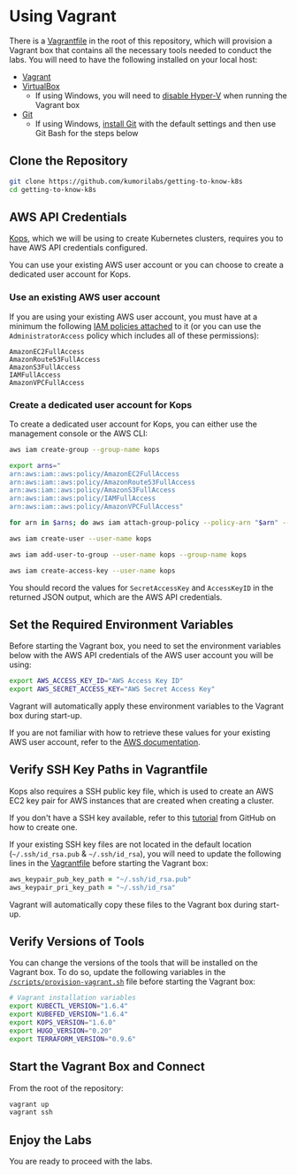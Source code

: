 # Using Vagrant

There is a [Vagrantfile](../Vagrantfile) in the root of this repository, which will provision a Vagrant box that contains all the necessary tools needed to conduct the labs. You will need to have the following installed on your local host:

* [Vagrant](https://www.vagrantup.com/downloads.html)
* [VirtualBox](https://www.virtualbox.org/wiki/Downloads/)
    * If using Windows, you will need to [disable Hyper-V](http://www.poweronplatforms.com/enable-disable-hyper-v-windows-10-8/) when running the Vagrant box
* [Git](https://git-scm.com/book/en/v2/Getting-Started-Installing-Git)
    * If using Windows, [install Git](http://git-scm.com/download/win) with the default settings and then use Git Bash for the steps below 


## Clone the Repository

```bash
git clone https://github.com/kumorilabs/getting-to-know-k8s
cd getting-to-know-k8s
```


## AWS API Credentials

[Kops](https://github.com/kubernetes/kops#kubernetes-operations-kops), which we will be using to create Kubernetes clusters, requires you to have AWS API credentials configured. 

You can use your existing AWS user account or you can choose to create a dedicated user account for Kops.

### Use an existing AWS user account

If you are using your existing AWS user account, you must have at a minimum the following [IAM policies attached](http://docs.aws.amazon.com/IAM/latest/UserGuide/access_policies_managed-using.html#policies_using-managed-console) to it (or you can use the `AdministratorAccess` policy which includes all of these permissions):

```console
AmazonEC2FullAccess
AmazonRoute53FullAccess
AmazonS3FullAccess
IAMFullAccess
AmazonVPCFullAccess
```

### Create a dedicated user account for Kops

To create a dedicated user account for Kops, you can either use the management console or the AWS CLI:

```bash
aws iam create-group --group-name kops

export arns="
arn:aws:iam::aws:policy/AmazonEC2FullAccess
arn:aws:iam::aws:policy/AmazonRoute53FullAccess
arn:aws:iam::aws:policy/AmazonS3FullAccess
arn:aws:iam::aws:policy/IAMFullAccess
arn:aws:iam::aws:policy/AmazonVPCFullAccess"

for arn in $arns; do aws iam attach-group-policy --policy-arn "$arn" --group-name kops; done

aws iam create-user --user-name kops

aws iam add-user-to-group --user-name kops --group-name kops

aws iam create-access-key --user-name kops
```

You should record the values for `SecretAccessKey` and `AccessKeyID` in the returned JSON output, which are the AWS API credentials.

## Set the Required Environment Variables

Before starting the Vagrant box, you need to set the environment variables below with the AWS API credentials of the AWS user account you will be using:

```bash
export AWS_ACCESS_KEY_ID="AWS Access Key ID"
export AWS_SECRET_ACCESS_KEY="AWS Secret Access Key"
```

Vagrant will automatically apply these environment variables to the Vagrant box during start-up.

If you are not familiar with how to retrieve these values for your existing AWS user account, refer to the [AWS documentation](http://docs.aws.amazon.com/cli/latest/userguide/cli-chap-getting-set-up.html).


## Verify SSH Key Paths in Vagrantfile

Kops also requires a SSH public key file, which is used to create an AWS EC2 key pair for AWS instances that are created when creating a cluster.

If you don't have a SSH key available, refer to this [tutorial](https://help.github.com/articles/generating-a-new-ssh-key-and-adding-it-to-the-ssh-agent/#platform-mac) from GitHub on how to create one.

If your existing SSH key files are not located in the default location (`~/.ssh/id_rsa.pub` & `~/.ssh/id_rsa`), you will need to update the following lines in the [Vagrantfile](../Vagrantfile#L14-L15) before starting the Vagrant box:

```ruby
aws_keypair_pub_key_path = "~/.ssh/id_rsa.pub"
aws_keypair_pri_key_path = "~/.ssh/id_rsa"
```

Vagrant will automatically copy these files to the Vagrant box during start-up.


## Verify Versions of Tools

You can change the versions of the tools that will be installed on the Vagrant box. To do so, update the following variables in the [`/scripts/provision-vagrant.sh`](../scripts/provision-vagrant.sh#L2-L6) file before starting the Vagrant box:

```bash
# Vagrant installation variables
export KUBECTL_VERSION="1.6.4"
export KUBEFED_VERSION="1.6.4"
export KOPS_VERSION="1.6.0"
export HUGO_VERSION="0.20"
export TERRAFORM_VERSION="0.9.6"
```


## Start the Vagrant Box and Connect

From the root of the repository:

```bash
vagrant up
vagrant ssh
```


## Enjoy the Labs

You are ready to proceed with the labs.